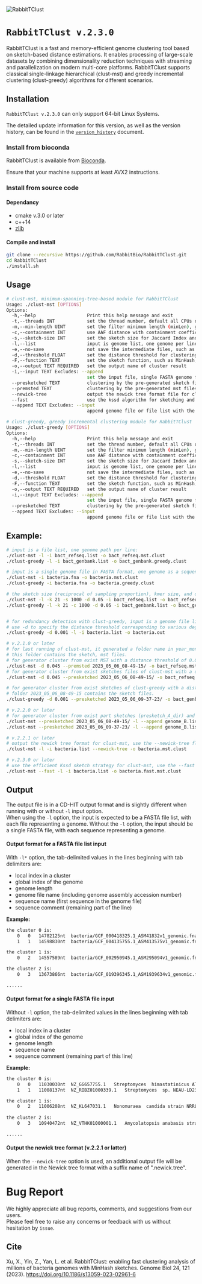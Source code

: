![RabbitTClust](rabbittclust.png)

# `RabbitTClust v.2.3.0`
RabbitTClust is a fast and memory-efficient genome clustering tool based on sketch-based distance estimations.
It enables processing of large-scale datasets by combining dimensionality reduction techniques with streaming and parallelization on modern multi-core platforms.
RabbitTClust supports classical single-linkage hierarchical (clust-mst) and greedy incremental clustering (clust-greedy) algorithms for different scenarios. 

## Installation
`RabbitTClust v.2.3.0` can only support 64-bit Linux Systems.

The detailed update information for this version, as well as the version history, can be found in the [`version_history`](version_history/history.md) document.

### Install from bioconda 
RabbitTClust is available from [Bioconda](https://anaconda.org/bioconda/rabbittclust).

Ensure that your machine supports at least AVX2 instructions.


### Install from source code
#### Dependancy
* cmake v.3.0 or later
* c++14
* [zlib](https://zlib.net/)

#### Compile and install
```bash
git clone --recursive https://github.com/RabbitBio/RabbitTClust.git
cd RabbitTClust
./install.sh
```
## Usage
```bash
# clust-mst, minimum-spanning-tree-based module for RabbitTClust
Usage: ./clust-mst [OPTIONS]
Options:
  -h,--help                   Print this help message and exit
  -t,--threads INT            set the thread number, default all CPUs of the platform
  -m,--min-length UINT        set the filter minimum length (minLen), genome length less than minLen will be ignore, default 10,000
  -c,--containment INT        use AAF distance with containment coefficient, set the containCompress, the sketch size is in proportion with 1/containCompress  -k,--kmer-size INT          set the kmer size
  -s,--sketch-size INT        set the sketch size for Jaccard Index and Mash distance, default 1000
  -l,--list                   input is genome list, one genome per line
  -e,--no-save                not save the intermediate files, such as sketches or MST
  -d,--threshold FLOAT        set the distance threshold for clustering
  -F,--function TEXT          set the sketch function, such as MinHash, KSSD, default MinHash
  -o,--output TEXT REQUIRED   set the output name of cluster result
  -i,--input TEXT Excludes: --append
                              set the input file, single FASTA genome file (without -l option) or genome list file (with -l option)
  --presketched TEXT          clustering by the pre-generated sketch files rather than genomes
  --premsted TEXT             clustering by the pre-generated mst files rather than genomes for clust-mst
  --newick-tree               output the newick tree format file for clust-mst
  --fast                      use the kssd algorithm for sketching and distance computing for clust-mst
  --append TEXT Excludes: --input
                              append genome file or file list with the pre-generated sketch or MST files

# clust-greedy, greedy incremental clustering module for RabbitTClust
Usage: ./clust-greedy [OPTIONS]
Options:
  -h,--help                   Print this help message and exit
  -t,--threads INT            set the thread number, default all CPUs of the platform
  -m,--min-length UINT        set the filter minimum length (minLen), genome length less than minLen will be ignore, default 10,000
  -c,--containment INT        use AAF distance with containment coefficient, set the containCompress, the sketch size is in proportion with 1/containCompress  -k,--kmer-size INT          set the kmer size
  -s,--sketch-size INT        set the sketch size for Jaccard Index and Mash distance, default 1000
  -l,--list                   input is genome list, one genome per line
  -e,--no-save                not save the intermediate files, such as sketches or MST
  -d,--threshold FLOAT        set the distance threshold for clustering
  -F,--function TEXT          set the sketch function, such as MinHash, KSSD, default MinHash
  -o,--output TEXT REQUIRED   set the output name of cluster result
  -i,--input TEXT Excludes: --append
                              set the input file, single FASTA genome file (without -l option) or genome list file (with -l option)
  --presketched TEXT          clustering by the pre-generated sketch files rather than genomes
  --append TEXT Excludes: --input
                              append genome file or file list with the pre-generated sketch or MST files
```

## Example:
```bash
# input is a file list, one genome path per line:
./clust-mst -l -i bact_refseq.list -o bact_refseq.mst.clust
./clust-greedy -l -i bact_genbank.list -o bact_genbank.greedy.clust

# input is a single genome file in FASTA format, one genome as a sequence:
./clust-mst -i bacteria.fna -o bacteria.mst.clust
./clust-greedy -i bacteria.fna -o bacteria.greedy.clust

# the sketch size (reciprocal of sampling proportion), kmer size, and distance threshold can be specified by -s (-c), -k, and -d options.
./clust-mst -l -k 21 -s 1000 -d 0.05 -i bact_refseq.list -o bact_refseq.mst.clust
./clust-greedy -l -k 21 -c 1000 -d 0.05 -i bact_genbank.list -o bact_genbank.greedy.clust


# for redundancy detection with clust-greedy, input is a genome file list:
# use -d to specify the distance threshold corresponding to various degrees of redundancy.
./clust-greedy -d 0.001 -l -i bacteria.list -o bacteria.out

# v.2.1.0 or later
# for last running of clust-mst, it generated a folder name in year_month_day_hour-minute-second format, such as 2023_05_06_08-49-15.
# this folder contains the sketch, mst files.
# for generator cluster from exist MST with a distance threshold of 0.045:
./clust-mst -d 0.045 --premsted 2023_05_06_08-49-15/ -o bact_refseq.mst.d.045.clust
# for generator cluster from exist sketches files of clust-mst with a distance threshold of 0.045:
./clust-mst -d 0.045 --presketched 2023_05_06_08-49-15/ -o bact_refseq.mst.d.045.clust

# for generator cluster from exist sketches of clust-greedy with a distance threshold of 0.001:
# folder 2023_05_06_08-49-15 contains the sketch files.
./clust-greedy -d 0.001 --presketched 2023_05_06_09-37-23/ -o bact_genbank.greedy.d.001.clust

# v.2.2.0 or later
# for generator cluster from exist part sketches (presketch_A_dir) and append genome set (genome_B.list) to incrementally clustering 
./clust-mst --presketched 2023_05_06_08-49-15/ -l --append genome_B.list -o append_refseq.mst.clust
./clust-mst --presketched 2023_05_06_09-37-23/ -l --append genome_B.list -o append_genbank.greedy.clust

# v.2.2.1 or later
# output the newick tree format for clust-mst, use the --newick-tree flag.
./clust-mst -l -i bacteria.list --newick-tree -o bacteria.mst.clust 

# v.2.3.0 or later
# use the efficient Kssd sketch strategy for clust-mst, use the --fast flag.
./clust-mst --fast -l -i bacteria.list -o bacteria.fast.mst.clust
```
## Output
The output file is in a CD-HIT output format and is slightly different when running with or without `-l` input option.  
When using the `-l` option, the input is expected to be a FASTA file list, with each file representing a genome. Without the `-l` option, the input should be a single FASTA file, with each sequence representing a genome.

#### Output format for a FASTA file list input
With `-l*` option, the tab-delimited values in the lines beginning with tab delimiters are:
* local index in a cluster
* global index of the genome
* genome length
* genome file name (including genome assembly accession number)
* sequence name (first sequence in the genome file)
* sequence comment (remaining part of the line)

**Example:**
```txt
the cluster 0 is:
    0   0   14782125nt  bacteria/GCF_000418325.1_ASM41832v1_genomic.fna     NC_021658.1     Sorangium cellulosum So0157-2, complete sequence
    1   1   14598830nt  bacteria/GCF_004135755.1_ASM413575v1_genomic.fna    NZ_CP012672.1   Sorangium cellulosum strain So ce836 chromosome, complete genome

the cluster 1 is:
    0   2   14557589nt  bacteria/GCF_002950945.1_ASM295094v1_genomic.fna    NZ_CP012673.1   Sorangium cellulosum strain So ce26 chromosome, complete genome

the cluster 2 is:
    0   3   13673866nt  bacteria/GCF_019396345.1_ASM1939634v1_genomic.fna   NZ_JAHKRM010000001.1    Nonomuraea guangzhouensis strain CGMCC 4.7101 NODE_1, whole genome shotgun sequence

......
```

#### Output format for a single FASTA file input
Without `-l` option, the tab-delimited values in the lines beginning with tab delimiters are:
* local index in a cluster
* global index of the genome
* genome length
* sequence name 
* sequence comment (remaining part of this line)

**Example:**
```txt
the cluster 0 is:
    0   0   11030030nt  NZ_GG657755.1   Streptomyces  himastatinicus ATCC 53653 supercont1.2, whole genome shotgun sequence
    1   1   11008137nt  NZ_RIBZ01000339.1   Streptomyces  sp. NEAU-LD23 C2041, whole genome shotgun sequence

the cluster 1 is:
    0   2   11006208nt  NZ_KL647031.1   Nonomuraea  candida strain NRRL B-24552 Doro1_scaffold1, whole genome shotgun sequence
    
the cluster 2 is:
    0   3   10940472nt  NZ_VTHK01000001.1   Amycolatopsis anabasis strain EGI 650086 RDPYD18112716_A.Scaf1, whole genome shotgun sequence

......
```

#### Output the newick tree format (v.2.2.1 or latter)
When the `--newick-tree` option is used, an additional output file will be generated in the Newick tree format with a suffix name of ".newick.tree".


# Bug Report
We highly appreciate all bug reports, comments, and suggestions from our users.  
Please feel free to raise any concerns or feedback with us without hesitation by `issue`. 

## Cite
Xu, X., Yin, Z., Yan, L. et al. RabbitTClust: enabling fast clustering analysis of millions of bacteria genomes with MinHash sketches. Genome Biol 24, 121 (2023). https://doi.org/10.1186/s13059-023-02961-6
